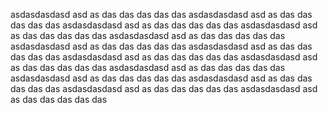 asdasdasdasd
asd
as
das
das
das
das
das
asdasdasdasd
asd
as
das
das
das
das
das
asdasdasdasd
asd
as
das
das
das
das
das
asdasdasdasd
asd
as
das
das
das
das
das
asdasdasdasd
asd
as
das
das
das
das
das
asdasdasdasd
asd
as
das
das
das
das
das
asdasdasdasd
asd
as
das
das
das
das
das
asdasdasdasd
asd
as
das
das
das
das
das
asdasdasdasd
asd
as
das
das
das
das
das
asdasdasdasd
asd
as
das
das
das
das
das
asdasdasdasd
asd
as
das
das
das
das
das
asdasdasdasd
asd
as
das
das
das
das
das
asdasdasdasd
asd
as
das
das
das
das
das
asdasdasdasd
asd
as
das
das
das
das
das
